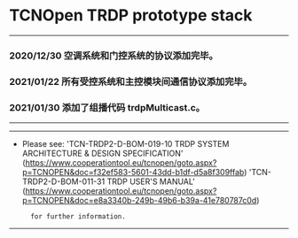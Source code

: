 # TCNOpen TRDP prototype stack


*******************************************************************************************************
### 2020/12/30 空调系统和门控系统的协议添加完毕。


### 2021/01/22 所有受控系统和主控模块间通信协议添加完毕。


### 2021/01/30 添加了组播代码 trdpMulticast.c。















*******************************************************************************************************


*******************************************************************************************************
* Please see:
        'TCN-TRDP2-D-BOM-019-10 TRDP SYSTEM ARCHITECTURE & DESIGN SPECIFICATION'
(https://www.cooperationtool.eu/tcnopen/goto.aspx?p=TCNOPEN&doc=f32ef583-5601-43dd-b1df-d5a8f309ffab)
        'TCN-TRDP2-D-BOM-011-31 TRDP USER'S MANUAL'
(https://www.cooperationtool.eu/tcnopen/goto.aspx?p=TCNOPEN&doc=e8a3340b-249b-49b6-b39a-41e780787c0d)
        
        for further information.
*******************************************************************************************************




